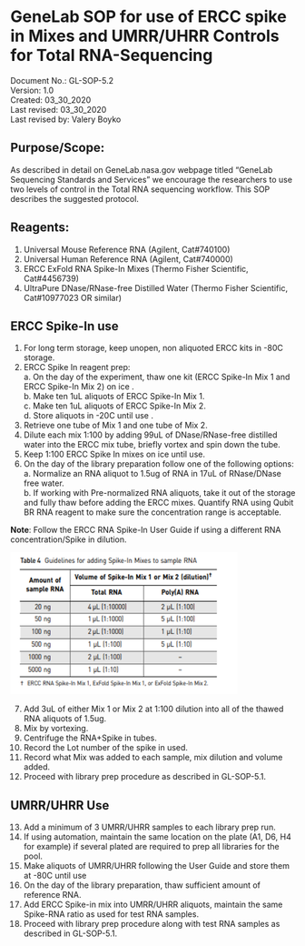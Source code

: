 # GeneLab SOP for use of ERCC spike in Mixes and UMRR/UHRR Controls for Total RNA-Sequencing #
Document No.:	GL-SOP-5.2  
Version:	1.0  
Created:	03_30_2020  
Last revised: 	03_30_2020  
Last revised by:	Valery Boyko  

## Purpose/Scope: ##
As described in detail on GeneLab.nasa.gov webpage titled “GeneLab Sequencing Standards and Services” we encourage the researchers to use two levels of control in the Total RNA sequencing workflow. This SOP describes the suggested protocol. 

## Reagents: ##
1.	Universal Mouse Reference RNA (Agilent, Cat#740100)
2.	Universal Human Reference RNA (Agilent, Cat#740000) 
3.	ERCC ExFold RNA Spike-In Mixes (Thermo Fisher Scientific, Cat#4456739) 
4.	UltraPure DNase/RNase-free Distilled Water (Thermo Fisher Scientific, Cat#10977023 OR similar) 

## ERCC Spike-In use ##
1.	For long term storage, keep unopen, non aliquoted ERCC kits in -80C storage.
2.	ERCC Spike In reagent prep:  
  a.	On the day of the experiment, thaw one kit (ERCC Spike-In Mix 1 and ERCC Spike-In Mix 2) on ice .  
  b.	Make ten 1uL aliquots of ERCC Spike-In Mix 1.  
  c.	Make ten 1uL aliquots of ERCC Spike-In Mix 2.  
  d.	Store aliquots in -20C until use .  
3.	Retrieve one tube of Mix 1 and one tube of Mix 2.
4.	Dilute each mix 1:100 by adding 99uL of DNase/RNase-free distilled water into the ERCC mix tube, briefly vortex and spin down the tube. 
5.	Keep 1:100 ERCC Spike In mixes on ice until use.
6.	On the day of the library preparation follow one of the following options:  
  a.	Normalize an RNA aliquot to 1.5ug of RNA in 17uL of RNase/DNase free water.  
  b.	If working with Pre-normalized RNA aliquots, take it out of the storage and fully thaw before adding the ERCC mixes.     Quantify RNA using Qubit BR RNA reagent to make sure the concentration range is acceptable.  

**Note**: Follow the ERCC RNA Spike-In User Guide if using a different RNA concentration/Spike in dilution. 

<img src="spike_in_table.png" width="400" height="250">

7.	Add 3uL of either Mix 1 or Mix 2 at 1:100 dilution into all of the thawed RNA aliquots of 1.5ug.
8.	Mix by vortexing.
9.	Centrifuge the RNA+Spike in tubes. 
10.	Record the Lot number of the spike in used.
11.	Record what Mix was added to each sample, mix dilution and volume added. 
12.	Proceed with library prep procedure as described in GL-SOP-5.1.

## UMRR/UHRR Use ##
13.	Add a minimum of 3 UMRR/UHRR samples to each library prep run.
14.	If using automation, maintain the same location on the plate (A1, D6, H4 for example) if several plated are required to prep all libraries for the pool.
15.	Make aliquots of UMRR/UHRR following the User Guide and store them at -80C until use
16.	On the day of the library preparation, thaw sufficient amount of reference RNA.
17.	Add ERCC Spike-in mix into UMRR/UHRR aliquots, maintain the same Spike-RNA ratio as used for test RNA samples.
18.	 Proceed with library prep procedure along with test RNA samples as described in GL-SOP-5.1. 
